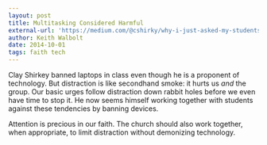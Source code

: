 ```yaml
---
layout: post
title: Multitasking Considered Harmful
external-url: 'https://medium.com/@cshirky/why-i-just-asked-my-students-to-put-their-laptops-away-7f5f7c50f368'
author: Keith Walbolt
date: 2014-10-01
tags: faith tech
---
```


Clay Shirkey banned laptops in class even though he is a proponent of technology. But distraction is like secondhand smoke: it hurts us *and* the group. Our basic urges follow distraction down rabbit holes before we even have time to stop it. He now seems himself working together with students against these tendencies by banning devices. 

Attention is precious in our faith. The church should also work together, when appropriate, to limit distraction without demonizing technology. 

